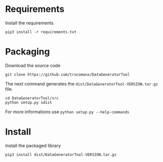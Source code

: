 # Requirements
Install the requirements.

    pip3 install -r requirements.txt

# Packaging

Download the source code

    git clone https://github.com/trucomanx/DataGeneratorTool

The next command generates the `dist/DataGeneratorTool-VERSION.tar.gz` file.

    cd DataGeneratorTool/src
    python setup.py sdist

For more informations use `python setup.py --help-commands`

# Install 

Install the packaged library

    pip3 install dist/DataGeneratorTool-VERSION.tar.gz
